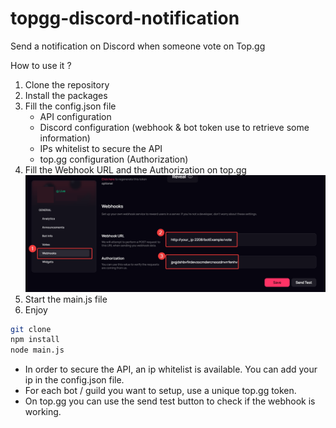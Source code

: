 # topgg-discord-notification
Send a notification on Discord when someone vote on Top.gg

How to use it ?
1. Clone the repository 
2. Install the packages
3. Fill the config.json file
   - API configuration
   - Discord configuration (webhook & bot token use to retrieve some information)
   - IPs whitelist to secure the API
   - top.gg configuration (Authorization)
4. Fill the Webhook URL and the Authorization on top.gg
![topgg_example.png](./Images/topgg_example.png)
5. Start the main.js file
6. Enjoy

```bash
git clone
npm install
node main.js
```
- In order to secure the API, an ip whitelist is available. You can add your ip in the config.json file.
- For each bot / guild you want to setup, use a unique top.gg token.
- On top.gg you can use the send test button to check if the webhook is working.